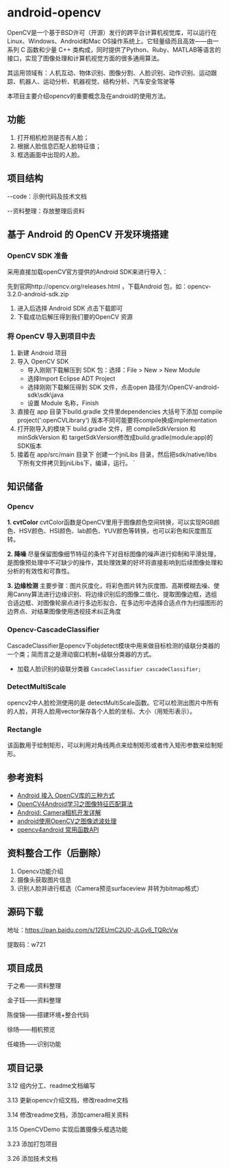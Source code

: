 # android-opencv

OpenCV是一个基于BSD许可（开源）发行的跨平台计算机视觉库，可以运行在Linux、Windows、Android和Mac OS操作系统上。它轻量级而且高效——由一系列 C 函数和少量 C++ 类构成，同时提供了Python、Ruby、MATLAB等语言的接口，实现了图像处理和计算机视觉方面的很多通用算法。

其运用领域有：人机互动、物体识别、图像分割、人脸识别、动作识别、运动跟踪、机器人、运动分析、机器视觉、结构分析、汽车安全驾驶等

本项目主要介绍opencv的重要概念及在android的使用方法。


## 功能
1. 打开相机检测是否有人脸；
1. 根据人脸信息匹配人脸特征值；
1. 框选画面中出现的人脸。

## 项目结构
--code：示例代码及技术文档

--资料整理：存放整理后资料


## 基于 Android 的 OpenCV 开发环境搭建

### OpenCV SDK 准备
采用直接加载openCV官方提供的Android SDK来进行导入：

先到官网http://opencv.org/releases.html ，下载Android 包，如：opencv-3.2.0-android-sdk.zip
1. 进入后选择 Android SDK 点击下载即可
1. 下载成功后解压得到我们要的OpenCV 资源

### 将 OpenCV 导入到项目中去
1. 新建 Android 项目
2. 导入 OpenCV SDK 
	- 导入刚刚下载解压到 SDK 包：选择：File > New > New Module
    - 选择Import Eclipse ADT Project
	- 选择刚刚下载解压得到 SDK 文件，点击open 路径为\OpenCV-android-sdk\sdk\java
	- 设置 Module 名称，Finish
3. 直接在 app 目录下build.gradle 文件里dependencies 大括号下添加 compile project(':openCVLibrary') 版本不同可能要将compile换成implementation
4. 打开刚导入的模块下 build.gradle 文件，把 compileSdkVersion 和 minSdkVersion 和 targetSdkVersion修改成build.gradle(module:app)的SDK版本
5. 接着在 app/src/main 目录下 创建一个jniLibs 目录，然后把sdk/native/libs 下所有文件拷贝到jniLibs下，编译，运行。
`

## 知识储备

### Opencv
**1. cvtColor**
cvtColor函数是OpenCV里用于图像颜色空间转换，可以实现RGB颜色、HSV颜色、HSI颜色、lab颜色、YUV颜色等转换，也可以彩色和灰度图互转。

**2. 降噪**
尽量保留图像细节特征的条件下对目标图像的噪声进行抑制和平滑处理，是图像预处理中不可缺少的操作，其处理效果的好坏将直接影响到后续图像处理和分析的有效性和可靠性。

**3. 边缘检测**
主要步骤：图片灰度化，将彩色图片转为灰度图、高斯模糊去噪、使用Canny算法进行边缘识别、将边缘识别后的图像二值化、提取图像边框，选组合适边框、对图像轮廓点进行多边形拟合、在多边形中选择合适点作为扫描图形的边界点、对结果图像使用透视技术纠正角度

### Opencv-CascadeClassifier
CascadeClassifier是opencv下objdetect模块中用来做目标检测的级联分类器的一个类；简而言之是滑动窗口机制+级联分类器的方式。
- 加载人脸识别的级联分类器
`CascadeClassifier cascadeClassifier;`

### DetectMultiScale
opencv2中人脸检测使用的是 detectMultiScale函数。它可以检测出图片中所有的人脸，并将人脸用vector保存各个人脸的坐标、大小（用矩形表示）。
### Rectangle
该函数用于绘制矩形，可以利用对角线两点来绘制矩形或者传入矩形参数来绘制矩形。

## 参考资料
- [Android 接入 OpenCV库的三种方式](https://www.cnblogs.com/xiaoxiaoqingyi/p/6676096.html)
- [OpenCV4Android学习之图像特征匹配算法](https://blog.csdn.net/gulingfengze/article/details/53571605 "OpenCV4Android学习之图像特征匹配算法")
- [Android: Camera相机开发详解](https://www.jianshu.com/p/f8d0d1467584 "Android: Camera相机开发详解")
- [android使用OpenCV之图像滤波处理](https://www.jianshu.com/p/e9562f8af1cb "android使用OpenCV之图像滤波处理")
- [opencv4android 常用函数API](https://blog.csdn.net/hbl_for_android/article/details/51941106 "opencv4android 常用函数API")

## 资料整合工作（后删除）
1. Opencv功能介绍
1. 摄像头获取图片信息
1. 识别人脸并进行框选（Camera预览surfaceview 并转为bitmap格式）

## 源码下载
地址：https://pan.baidu.com/s/12EUmC2lJ0-JLGv6_TQRcVw 

提取码：w721 


## 项目成员

于之希——资料整理

金子钰——资料整理

陈俊锦——搭建环境+整合代码

徐旸——相机预览

任峻扬——识别功能

## 项目记录

3.12  组内分工、readme文档编写

3.13  更新opencv介绍文档，修改readme文档

3.14  修改readme文档，添加camera相关资料

3.15  OpenCVDemo 实现后置摄像头框选功能

3.23 添加打包项目

3.26 添加技术文档

